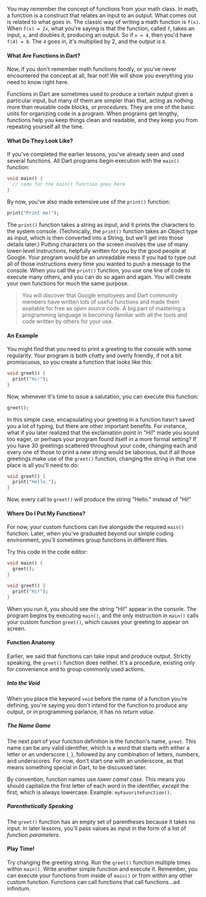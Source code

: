 You may remember the concept of functions from your math class. In math, a function is a construct that relates an input to an output. What comes out is related to what goes in. The classic way of writing a math function is `f(x)`. When `f(x) = 2x`, what you're saying is that the function, called `f`, takes an input, `x`, and doubles it, producing an output. So if `x = 4`, then you'd have `f(4) = 8`. The `4` goes in, it's multiplied by 2, and the output is `8`.

#### What Are Functions in Dart?

Now, if you don't remember math functions fondly, or you've never encountered the concept at all, fear not! We will show you everything you need to know right here.

Functions in Dart are sometimes used to produce a certain output given a particular input, but many of them are simpler than that, acting as nothing more than reusable code blocks, or *procedures*. They are one of the basic units for organizing code in a program. When programs get lengthy, functions help you keep things clean and readable, and they keep you from repeating yourself all the time.

#### What Do They Look Like?

If you've completed the earlier lessons, you've already seen and used several functions. All Dart programs begin execution with the `main()` function:

```dart
void main() {
  // code for the main() function goes here
}
```

By now, you've also made extensive use of the `print()` function:

```dart
print("Print me!");
```

The `print()` function takes a string as input, and it prints the characters to the system console. (Technically, the `print()` function takes an Object type as input, which is then converted into a String, but we'll get into those details later.) Putting characters on the screen involves the use of many lower-level instructions, helpfully written for you by the good people at Google. Your program would be an unreadable mess if you had to type out all of those instructions every time you wanted to push a message to the console. When you call the `print()` function, you use one line of code to execute many others, and you can do so again and again. You will create your own functions for much the same purpose.

> You will discover that Google employees and Dart community members have written lots of useful functions and made them available for free as *open source* code. A big part of mastering a programming language is becoming familiar with all the tools and code written by others for your use.

#### An Example

You might find that you need to print a greeting to the console with some regularity. Your program is both chatty and overly friendly, if not a bit promiscuous, so you create a function that looks like this:

```dart
void greet() {
  print("Hi!");
}
```

Now, whenever it's time to issue a salutation, you can execute this function:

```dart
greet();
```

In this simple case, encapsulating your greeting in a function hasn't saved you a lot of typing, but there are other important benefits. For instance, what if you later realized that the exclamation point in "Hi!" made you sound too eager, or perhaps your program found itself in a more formal setting? If you have 30 greetings scattered throughout your code, changing each and every one of those to print a new string would be laborious, but if all those greetings make use of the `greet()` function, changing the string in that one place is all you'll need to do:

```dart
void greet() {
  print("Hello.");
}
```

Now, every call to `greet()` will produce the string "Hello." instead of "Hi!"

#### Where Do I Put My Functions?

For now, your custom functions can live alongside the required `main()` function. Later, when you've graduated beyond our simple coding environment, you'll sometimes group functions in different files.

Try this code in the code editor:

```dart
void main() {
  greet();
}

void greet() {
  print("Hi!");
}
```

When you run it, you should see the string "Hi!" appear in the console. The program begins by executing `main()`, and the only instruction in `main()` calls your custom function `greet()`, which causes your greeting to appear on screen.

#### Function Anatomy

Earlier, we said that functions can take input and produce output. Strictly speaking, the `greet()` function does neither. It's a procedure, existing only for convenience and to group commonly used actions.

##### Into the Void

When you place the keyword `void` before the name of a function you're defining, you're saying you don't intend for the function to produce any output, or in programming parlance, it has no *return value*.

##### The Name Game

The next part of your function definition is the function's name, `greet`. This name can be any valid identifier, which is a word that starts with either a letter or an underscore (`_`), followed by any combination of letters, numbers, and underscores. For now, don't start one with an underscore, as that means something special in Dart, to be discussed later.

By convention, function names use *lower camel case*. This means you should capitalize the first letter of each word in the identifier, *except* the first, which is always lowercase. Example: `myFavoriteFunction()`.

##### Parenthetically Speaking

The `greet()` function has an empty set of parentheses because it takes no input. In later lessons, you'll pass values as input in the form of a list of *function parameters*.

#### Play Time!

Try changing the greeting string. Run the `greet()` function multiple times within `main()`. Write another simple function and execute it. Remember, you can execute your functions from inside of `main()` or from within any other custom function. Functions can call functions that call functions...ad infinitum.